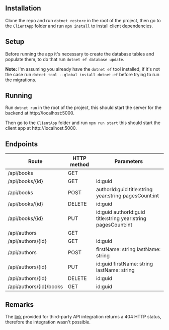 ## Installation

Clone the repo and run `dotnet restore` in the root of the project, then go to the `ClientApp` folder and run `npm install` to install client dependencies.

## Setup

Before running the app it's necessary to create the database tables and populate them, to do that run `dotnet ef database update`.

**Note:** I'm assuming you already have the `dotnet ef` tool installed, if it's not the case run `dotnet tool --global install dotnet-ef` before trying to run the migrations.

## Running

Run `dotnet run` in the root of the project, this should start the server for the backend at http://localhost:5000.

Then go to the `ClientApp` folder and run `npm run start` this should start the client app at http://localhost:5000.

## Endpoints

| Route           | HTTP method | Parameters                                            |
|-----------------|-------------|-------------------------------------------------------|
| /api/books      | GET         |                                                       |
| /api/books/{id} | GET         | id:guid                                               |
| /api/books      | POST        | authorId:guid title:string year:string pagesCount:int |
| /api/books/{id} | DELETE      | id:guid                                                       |
| /api/books/{id} | PUT         | id:guid authorId:guid title:string year:string pagesCount:int |
| /api/authors            | GET         |                                            |
| /api/authors/{id}       | GET         | id:guid                                    |
| /api/authors            | POST        | firstName: string lastName: string         |
| /api/authors/{id}       | PUT         | id:guid firstName: string lastName: string |
| /api/authors/{id}       | DELETE      | id:guid                                    |
| /api/authors/{id}/books | GET         | id:guid                                    |

## Remarks

The [link](https://fakerestapi.azurewebsites.net/swagger/ui/index) provided for third-party API integration  returns a 404 HTTP status, therefore the integration wasn't possible.